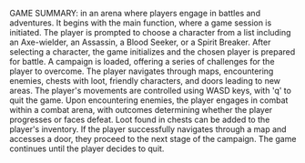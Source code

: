 GAME SUMMARY: in an arena where players engage in battles and adventures.
It begins with the main function, where a game session is initiated.
The player is prompted to choose a character from a list including an Axe-wielder, an Assassin, a Blood Seeker, or a Spirit Breaker.
After selecting a character, the game initializes and the chosen player is prepared for battle.
A campaign is loaded, offering a series of challenges for the player to overcome.
The player navigates through maps, encountering enemies, chests with loot, friendly characters, and doors leading to new areas.
The player's movements are controlled using WASD keys, with 'q' to quit the game.
Upon encountering enemies, the player engages in combat within a combat arena, with outcomes determining whether the player progresses or faces defeat.
Loot found in chests can be added to the player's inventory.
If the player successfully navigates through a map and accesses a door, they proceed to the next stage of the campaign.
The game continues until the player decides to quit.
